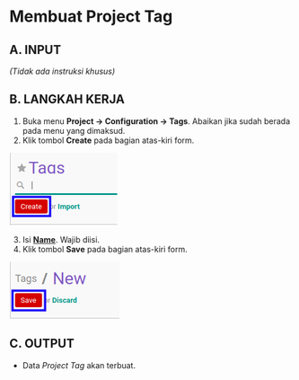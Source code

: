 # Membuat Project Tag

## A. INPUT

*(Tidak ada instruksi khusus)*

## B. LANGKAH KERJA

1. Buka menu **Project -> Configuration -> Tags**. Abaikan jika sudah berada pada menu yang dimaksud.
2. Klik tombol **Create** pada bagian atas-kiri form.

![](../../img/tag/tombol-create.png)

3. Isi **[Name](./penjelasan.md#field-name)**. Wajib diisi.
4. Klik tombol **Save** pada bagian atas-kiri form.

![](../../img/tag/tombol-simpan.png)

## C. OUTPUT

* Data *Project Tag* akan terbuat.

